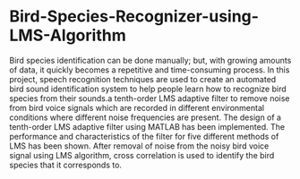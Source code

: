 # Bird-Species-Recognizer-using-LMS-Algorithm
Bird species identification can be done manually; but, with growing amounts of data, it quickly becomes a repetitive and time-consuming process. In this project, speech recognition techniques are used to create an automated bird sound identification system to help people learn how to recognize bird species from their sounds.a tenth-order LMS adaptive filter to remove noise from bird voice signals which are recorded in different environmental conditions where different noise frequencies are present. The design of a tenth-order LMS adaptive filter using MATLAB has been implemented. The performance and characteristics of the filter for five different methods of LMS has been shown. After removal of noise from the noisy bird voice signal using LMS algorithm,  cross correlation is used to identify the bird species that it corresponds to. 

